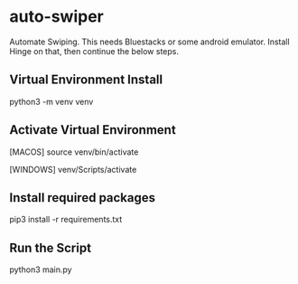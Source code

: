 # auto-swiper

Automate Swiping. This needs Bluestacks or some android emulator. Install Hinge on that, then continue the below steps. 

## Virtual Environment Install

python3 -m venv venv

## Activate Virtual Environment

[MACOS] source venv/bin/activate

[WINDOWS] venv/Scripts/activate

## Install required packages

pip3 install -r requirements.txt

## Run the Script

python3 main.py
